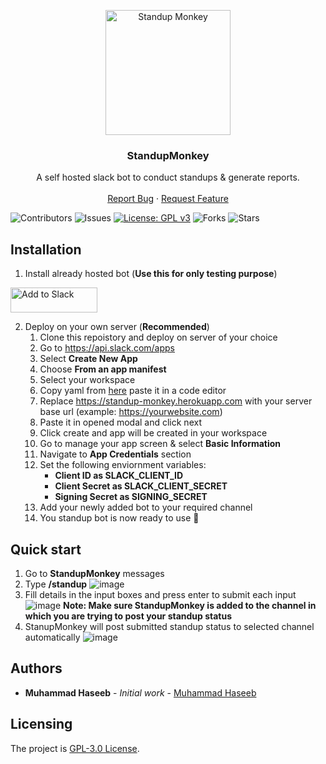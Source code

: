 <p align="center">
  <a href="https://github.com/iam-mhaseeb/StandupMonkey">
    <img src="https://user-images.githubusercontent.com/15142776/123471571-6c043280-d60f-11eb-8db3-2f706fe47b4e.png" alt="Standup Monkey" width="200px">
  </a>

<h3 align="center">StandupMonkey</h3>

  <p align="center">
    A self hosted slack bot to conduct standups &amp; generate reports.
    <br />
    <br />
    <a href="https://github.com/iam-mhaseeb/StandupMonkey/issues">Report Bug</a>
    ·
    <a href="https://github.com/iam-mhaseeb/StandupMonkey/issues">Request Feature</a>
  </p>
</p>

![Contributors](https://img.shields.io/github/contributors/iam-mhaseeb/StandupMonkey)
![Issues](https://img.shields.io/github/issues-raw/iam-mhaseeb/StandupMonkey)
[![License: GPL v3](https://img.shields.io/badge/License-GPLv3-blue.svg)](https://www.gnu.org/licenses/gpl-3.0)
![Forks](https://img.shields.io/github/forks/iam-mhaseeb/StandupMonkey?style=social)
![Stars](https://img.shields.io/github/stars/iam-mhaseeb/StandupMonkey?style=social)

Installation
-----------
1. Install already hosted bot (**Use this for only testing purpose**)

<a href="https://slack.com/oauth/v2/authorize?client_id=1679973182834.2145157912624&scope=channels:history,chat:write,im:history,im:read,commands&user_scope="><img alt="Add to Slack" height="40" width="139" src="https://platform.slack-edge.com/img/add_to_slack.png" srcSet="https://platform.slack-edge.com/img/add_to_slack.png 1x, https://platform.slack-edge.com/img/add_to_slack@2x.png 2x" /></a>

2. Deploy on your own server (**Recommended**)
    1. Clone this repoistory and deploy on server of your choice
    2. Go to https://api.slack.com/apps
    4. Select **Create New App**
    5. Choose **From an app manifest**
    6. Select your workspace
    7. Copy yaml from [here](https://github.com/iam-mhaseeb/StandupMonkey/blob/main/manifest/app.yml) paste it in a code editor
    8. Replace https://standup-monkey.herokuapp.com with your server base url (example: https://yourwebsite.com)
    9. Paste it in opened modal and click next
    10. Click create and app will be created in your workspace
    11. Go to manage your app screen & select **Basic Information**
    12. Navigate to **App Credentials** section
    13. Set the following enviornment variables:
        * **Client ID as SLACK_CLIENT_ID**
        * **Client Secret as SLACK_CLIENT_SECRET**
        * **Signing Secret as SIGNING_SECRET**
    14. Add your newly added bot to your required channel  
    15. You standup bot is now ready to use 🎉 
 
Quick start
-----------
1. Go to **StandupMonkey** messages
2. Type **/standup**
![image](https://user-images.githubusercontent.com/15142776/123472160-3ca1f580-d610-11eb-9f1e-16e12e2c4897.png)
3. Fill details in the input boxes and press enter to submit each input
![image](https://user-images.githubusercontent.com/15142776/123472383-88549f00-d610-11eb-9e7c-fa3e176330c5.png)
**Note: Make sure StandupMonkey is added to the channel in which you are trying to post your standup status**
4. StanupMonkey will post submitted standup status to selected channel automatically
![image](https://user-images.githubusercontent.com/15142776/123472559-c0f47880-d610-11eb-8d95-ef60c3f709e5.png)

## Authors

* **Muhammad Haseeb** - *Initial work* - [Muhammad Haseeb](https://github.com/iam-mhaseeb)

## Licensing
The project is [GPL-3.0 License](LICENSE).
